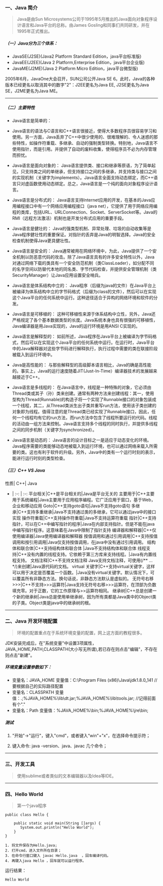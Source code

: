 ### 一、Java 简介
>Java是由Sun Microsystems公司于1995年5月推出的Java面向对象程序设计语言和Java平台的总称。由James Gosling和同事们共同研发，并在1995年正式推出。

##### （一）Java分为三个体系：

- JavaSE(J2SE)(Java2 Platform Standard Edition，java平台标准版)
- JavaEE(J2EE)(Java 2 Platform,Enterprise Edition，java平台企业版)
- JavaME(J2ME)(Java 2 Platform Micro Edition，java平台微型版)

2005年6月，JavaOne大会召开，SUN公司公开Java SE 6。此时，Java的各种版本已经更名以取消其中的数字"2"：J2EE更名为Java EE, J2SE更名为Java SE，J2ME更名为Java ME。

---
##### （二）主要特性

- Java语言是简单的：
- Java语言的语法与C语言和C++语言很接近，使得大多数程序员很容易学习和使用。另一方面，Java丢弃了C++中很少使用的、很难理解的、令人迷惑的那些特性，如操作符重载、多继承、自动的强制类型转换。特别地，Java语言不使用指针，而是引用。并提供了自动的废料收集，使得程序员不必为内存管理而担忧。
- Java语言是面向对象的：
Java语言提供类、接口和继承等原语，为了简单起见，只支持类之间的单继承，但支持接口之间的多继承，并支持类与接口之间的实现机制（关键字为implements）。Java语言全面支持动态绑定，而C++语言只对虚函数使用动态绑定。总之，Java语言是一个纯的面向对象程序设计语言。

- Java语言是分布式的：
Java语言支持Internet应用的开发，在基本的Java应用编程接口中有一个网络应用编程接口（java net），它提供了用于网络应用编程的类库，包括URL、URLConnection、Socket、ServerSocket等。Java的RMI（远程方法激活）机制也是开发分布式应用的重要手段。

- Java语言是健壮的：
Java的强类型机制、异常处理、垃圾的自动收集等是Java程序健壮性的重要保证。对指针的丢弃是Java的明智选择。Java的安全检查机制使得Java更具健壮性。

- Java语言是安全的：
Java通常被用在网络环境中，为此，Java提供了一个安全机制以防恶意代码的攻击。除了Java语言具有的许多安全特性以外，Java对通过网络下载的类具有一个安全防范机制（类ClassLoader），如分配不同的名字空间以防替代本地的同名类、字节代码检查，并提供安全管理机制（类SecurityManager）让Java应用设置安全哨兵。

- Java语言是体系结构中立的：
Java程序（后缀为java的文件）在Java平台上被编译为体系结构中立的字节码格式（后缀为class的文件），然后可以在实现这个Java平台的任何系统中运行。这种途径适合于异构的网络环境和软件的分发。

- Java语言是可移植的：
这种可移植性来源于体系结构中立性，另外，Java还严格规定了各个基本数据类型的长度。Java系统本身也具有很强的可移植性，Java编译器是用Java实现的，Java的运行环境是用ANSI C实现的。

- Java语言是解释型的：
如前所述，Java程序在Java平台上被编译为字节码格式，然后可以在实现这个Java平台的任何系统中运行。在运行时，Java平台中的Java解释器对这些字节码进行解释执行，执行过程中需要的类在联接阶段被载入到运行环境中。

- Java是高性能的：
与那些解释型的高级脚本语言相比，Java的确是高性能的。事实上，Java的运行速度随着JIT(Just-In-Time）编译器技术的发展越来越接近于C++。

- Java语言是多线程的：
在Java语言中，线程是一种特殊的对象，它必须由Thread类或其子（孙）类来创建。通常有两种方法来创建线程：其一，使用型构为Thread(Runnable)的构造子将一个实现了Runnable接口的对象包装成一个线程，其二，从Thread类派生出子类并重写run方法，使用该子类创建的对象即为线程。值得注意的是Thread类已经实现了Runnable接口，因此，任何一个线程均有它的run方法，而run方法中包含了线程所要运行的代码。线程的活动由一组方法来控制。Java语言支持多个线程的同时执行，并提供多线程之间的同步机制（关键字为synchronized）。

- Java语言是动态的：
Java语言的设计目标之一是适应于动态变化的环境。Java程序需要的类能够动态地被载入到运行环境，也可以通过网络来载入所需要的类。这也有利于软件的升级。另外，Java中的类有一个运行时刻的表示，能进行运行时刻的类型检查。

##### （三）C++ VS Java
性质| C++| Java
- | :-: | :-: 
平台相关|C++是平台相关的|Java是平台无关的
主要用于|C++主要用于系统编程|Java主要用于应用程序编程。它广泛应用于窗口，基于Web，企业和移动应用
Goto|C++支持goto语句|Java不支持goto语句
多继承|C++支持多重继承|Java不支持通过类的多继承，它可以通过java中的接口实现
操作符重载|C++支持操作符重载|Java不支持运算符重载
指针|C++支持指针，可以在C++中编写指针的程序|Java在内部支持指针。但是不能在java中编写指针程序。这意味着在Java中限制了指针支持
编译器和解释器|C++仅使用编译器|Java使用编译器和解释器
按值调用和通过引用调用|C++支持按值调用和按引用调用|Java仅支持按值调用，在java中没有通过引用调用。
结构体和联合体|C++支持结构体和联合体	|Java不支持结构体和联合体
线程支持|C++没有内置的线程支持。它依赖于第三方库来支持线程。|Java有内置线程支持。
文档注释|C++不支持文档注释	Java支持文档注释，可使用(/** ... */)来创建|Java源代码的文档。
virtual 关键字|C++支持virtual关键字，这样可以用于决定是否覆盖一个函数。|Java没有virtual关键字。默认情况下，可以覆盖所有非静态方法。换句话说，非静态方法默认是虚拟的。
无符号右移>>>|C++不支持>>>运算符|Java支持无符号右移>>>运算符，在顶部为负数填充零。对于正数，它的工作原理与>>运算符相同。
继承树|C++总是创建一个新的继承树|Java总是使用单继承树，因为所有类都是Java类中的Object类的子类。Object类是java中的继承树的根。


---
### 二、Java 开发环境配置
 
>环境的配置重点在于系统环境变量的配置，网上这方面的教程很多。
 
JDK安装完成后，在"系统变量"中设置3项属性，JAVA_HOME,PATH,CLASSPATH(大小写无所谓),若已存在则点击"编辑"，不存在则点击"新建"。

##### 环境变量设置参数如下：

- 变量名：JAVA_HOME
变量值：C:\Program Files (x86)\Java\jdk1.8.0_141        // 要根据自己的实际路径配置
- 变量名：CLASSPATH
变量值：.;%JAVA_HOME%\lib\dt.jar;%JAVA_HOME%\lib\tools.jar;         //记得前面有个"."
- 变量名：Path
变量值：%JAVA_HOME%\bin;%JAVA_HOME%\jre\bin;

##### 测试

1.  "开始"->"运行"，键入"cmd"，或者键入“win"+"x"，在选择命令提示符；

2. 键入命令: java -version、java、javac 几个命令；

---
### 三、开发工具
>使用sublime或者类似的文本编辑器以及Idea等IDE。

---
### 四、Hello World

>第一个java程序

```
public class Hello {

    public static void main(String []args) {
       System.out.println("Hello World");
    }
} 
```
    1. 将文件保存为Hello.java;
    2. 打开cmd，进入文件所在目录；
    3. 在命令行窗口键入 javac Hello.java  ，回车编译代码。
    4. 再键入java Hello ，回车就可以运行程序。
  
  运行结果：
```
Hello World
```
